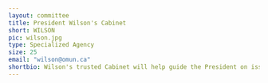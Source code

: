 ```yaml
---
layout: committee
title: President Wilson's Cabinet
short: WILSON
pic: wilson.jpg
type: Specialized Agency
size: 25
email: "wilson@omun.ca"
shortbio: Wilson's trusted Cabinet will help guide the President on issues such as impending World War, expanding the American sphere of influence, and dealing with social turmoil on the homefront.
---
```

